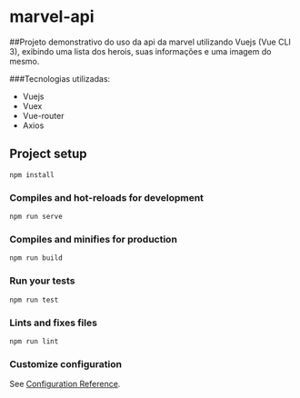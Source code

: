 # marvel-api

##Projeto demonstrativo do uso da api da marvel utilizando Vuejs (Vue CLI 3), exibindo uma lista dos herois, suas informações e uma imagem do mesmo.

###Tecnologias utilizadas: 
- Vuejs
- Vuex
- Vue-router
- Axios

## Project setup
```
npm install
```

### Compiles and hot-reloads for development
```
npm run serve
```

### Compiles and minifies for production
```
npm run build
```

### Run your tests
```
npm run test
```

### Lints and fixes files
```
npm run lint
```

### Customize configuration
See [Configuration Reference](https://cli.vuejs.org/config/).
